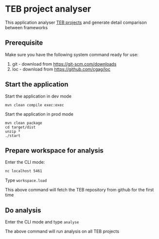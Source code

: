 # TEB project analyser

This application analyser [TEB projects](https://github.com/TechEmpower/FrameworkBenchmarks/) and generate detail comparison between frameworks

## Prerequisite

Make sure you have the following system command ready for use:

1. git - download from https://git-scm.com/downloads
2. loc - download from https://github.com/cgag/loc

## Start the application

Start the application in dev mode

```
mvn clean compile exec:exec
```

Start the application in prod mode

```
mvn clean package
cd target/dist
unzip *
./start
```

## Prepare workspace for analysis

Enter the CLI mode:

```bash
nc localhost 5461
``` 

Type `workspace.load`

This above command will fetch the TEB repository from github for the first time

## Do analysis

Enter the CLI mode and type `analyse`

The above command will run analysis on all TEB projects 
